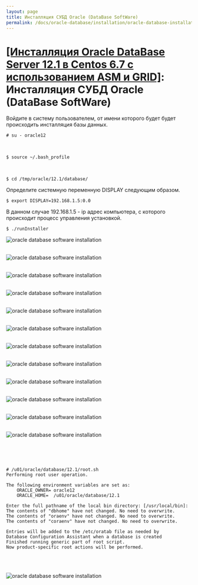 ```yaml
---
layout: page
title: Инсталляция СУБД Oracle (DataBase SoftWare)
permalink: /docs/oracle-database/installation/oracle-database-installation/single/asm/linux/6.7/oracle/12.1/oracle-database-software-installation/
---
```


# <a href="/docs/oracle-database/installation/oracle-database-installation/single/asm/linux/6.7/oracle/12.1/">[Инсталляция Oracle DataBase Server 12.1 в Centos 6.7 с использованием ASM и GRID]</a>: Инсталляция СУБД Oracle (DataBase SoftWare)


Войдите в систему пользователем, от имени которого будет будет происходить инсталляция базы данных.

	# su - oracle12

<br/>

	$ source ~/.bash_profile

<br/>

	$ cd /tmp/oracle/12.1/database/


Определите системную переменную DISPLAY следующим образом.

	$ export DISPLAY=192.168.1.5:0.0

В данном случае 192.168.1.5 - ip адрес компьютера, с которого происходит процесс управления установкой.

	$ ./runInstaller


<img src="http://img.oradba.net/oracle-database-installation/asm/linux/6.7/oracle/12.1/03-oracle-database-software-installation/oracle-database-software-installation_01.png" border="0" alt="oracle database software installation"><br/><br/>


<img src="http://img.oradba.net/oracle-database-installation/asm/linux/6.7/oracle/12.1/03-oracle-database-software-installation/oracle-database-software-installation_02.png" border="0" alt="oracle database software installation"><br/><br/>


<img src="http://img.oradba.net/oracle-database-installation/asm/linux/6.7/oracle/12.1/03-oracle-database-software-installation/oracle-database-software-installation_03.png" border="0" alt="oracle database software installation"><br/><br/>


<img src="http://img.oradba.net/oracle-database-installation/asm/linux/6.7/oracle/12.1/03-oracle-database-software-installation/oracle-database-software-installation_04.png" border="0" alt="oracle database software installation"><br/><br/>

<img src="http://img.oradba.net/oracle-database-installation/asm/linux/6.7/oracle/12.1/03-oracle-database-software-installation/oracle-database-software-installation_05.png" border="0" alt="oracle database software installation"><br/><br/>


<img src="http://img.oradba.net/oracle-database-installation/asm/linux/6.7/oracle/12.1/03-oracle-database-software-installation/oracle-database-software-installation_06.png" border="0" alt="oracle database software installation"><br/><br/>

<img src="http://img.oradba.net/oracle-database-installation/asm/linux/6.7/oracle/12.1/03-oracle-database-software-installation/oracle-database-software-installation_07.png" border="0" alt="oracle database software installation"><br/><br/>

<img src="http://img.oradba.net/oracle-database-installation/asm/linux/6.7/oracle/12.1/03-oracle-database-software-installation/oracle-database-software-installation_08.png" border="0" alt="oracle database software installation"><br/><br/>

<img src="http://img.oradba.net/oracle-database-installation/asm/linux/6.7/oracle/12.1/03-oracle-database-software-installation/oracle-database-software-installation_09.png" border="0" alt="oracle database software installation"><br/><br/>

<img src="http://img.oradba.net/oracle-database-installation/asm/linux/6.7/oracle/12.1/03-oracle-database-software-installation/oracle-database-software-installation_10.png" border="0" alt="oracle database software installation"><br/><br/>

<img src="http://img.oradba.net/oracle-database-installation/asm/linux/6.7/oracle/12.1/03-oracle-database-software-installation/oracle-database-software-installation_11.png" border="0" alt="oracle database software installation"><br/><br/>

<img src="http://img.oradba.net/oracle-database-installation/asm/linux/6.7/oracle/12.1/03-oracle-database-software-installation/oracle-database-software-installation_12.png" border="0" alt="oracle database software installation"><br/><br/>

<br/><br/>

	# /u01/oracle/database/12.1/root.sh
	Performing root user operation.

	The following environment variables are set as:
	    ORACLE_OWNER= oracle12
	    ORACLE_HOME=  /u01/oracle/database/12.1

	Enter the full pathname of the local bin directory: [/usr/local/bin]:
	The contents of "dbhome" have not changed. No need to overwrite.
	The contents of "oraenv" have not changed. No need to overwrite.
	The contents of "coraenv" have not changed. No need to overwrite.

	Entries will be added to the /etc/oratab file as needed by
	Database Configuration Assistant when a database is created
	Finished running generic part of root script.
	Now product-specific root actions will be performed.

<br/><br/>

<img src="http://img.oradba.net/oracle-database-installation/asm/linux/6.7/oracle/12.1/03-oracle-database-software-installation/oracle-database-software-installation_13.png" border="0" alt="oracle database software installation"><br/><br/>
